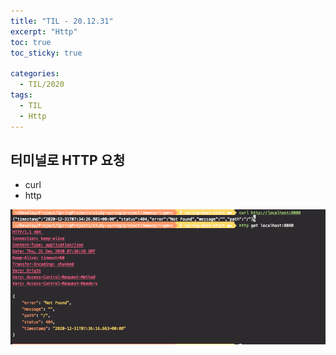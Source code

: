 ```yaml
---
title: "TIL - 20.12.31"
excerpt: "Http"
toc: true
toc_sticky: true

categories:
  - TIL/2020
tags:
  - TIL
  - Http
---
```




## 터미널로 HTTP 요청

* curl
* http

![image-20201231163649096](../../../assets/images/TIL/image-20201231163649096.png)
